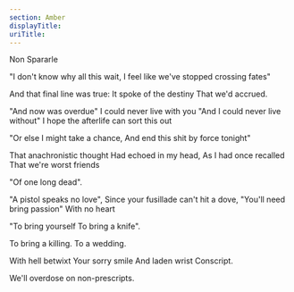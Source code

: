 ```yaml
---
section: Amber
displayTitle:
uriTitle:
---
```


Non Spararle

"I don't know why all this wait,
I feel like we've stopped crossing fates"

And that final line was true:
It spoke of the destiny That we'd accrued.

"And now was overdue"
I could never live with you
"And I could never live without"
I hope the afterlife can sort this out

"Or else I might take a chance,
And end this shit by force tonight"

That anachronistic thought
Had echoed in my head,
As I had once recalled
That we're worst friends

"Of one long dead".

"A pistol speaks no love",
Since your fusillade can't hit a dove,
"You'll need bring passion"
With no heart

"To bring yourself
To bring a knife".

To bring a killing.
To a wedding.

With hell betwixt
Your sorry smile
And laden wrist
Conscript.

We'll overdose on non-prescripts.
